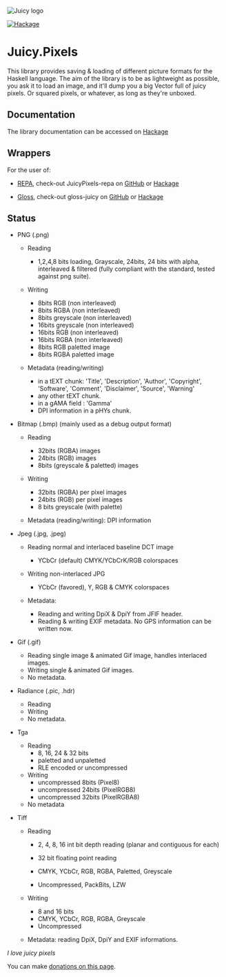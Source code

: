 ![Juicy logo](https://raw.github.com/Twinside/Juicy.Pixels/master/docimages/juicy.png)


[![Hackage](https://img.shields.io/hackage/v/JuicyPixels.svg)](http://hackage.haskell.org/package/JuicyPixels)

Juicy.Pixels
============

This library provides saving & loading of different picture formats for the
Haskell language. The aim of the library is to be as lightweight as possible,
you ask it to load an image, and it'll dump you a big Vector full of juicy
pixels. Or squared pixels, or whatever, as long as they're unboxed.

Documentation
-------------

The library documentation can be accessed on [Hackage](http://hackage.haskell.org/package/JuicyPixels)

Wrappers
--------

For the user of:

 * [REPA](http://www.haskell.org/haskellwiki/Numeric_Haskell:_A_Repa_Tutorial), check-out JuicyPixels-repa on [GitHub](https://github.com/TomMD/JuicyPixels-repa) or [Hackage](http://hackage.haskell.org/package/JuicyPixels-repa)

 * [Gloss](http://hackage.haskell.org/package/gloss), check-out gloss-juicy on [GitHub](https://github.com/alpmestan/gloss-juicy) or [Hackage](http://hackage.haskell.org/package/gloss-juicy)

Status
------

 - PNG    (.png) 
    * Reading 
        - 1,2,4,8 bits loading, Grayscale, 24bits, 24 bits with alpha,
          interleaved & filtered (fully compliant with the standard,
          tested against png suite).

    * Writing
        - 8bits RGB (non interleaved)
        - 8bits RGBA (non interleaved)
        - 8bits greyscale (non interleaved)
        - 16bits greyscale (non interleaved)
        - 16bits RGB (non interleaved)
        - 16bits RGBA (non interleaved)
        - 8bits RGB paletted image
        - 8bits RGBA paletted image

    * Metadata (reading/writing)
        * in a tEXT chunk: 'Title', 'Description', 'Author', 'Copyright',
          'Software', 'Comment', 'Disclaimer', 'Source', 'Warning'
        * any other tEXT chunk.
        * in a gAMA field : 'Gamma'
        * DPI information in a pHYs chunk.

 - Bitmap (.bmp) (mainly used as a debug output format)
    * Reading
        - 32bits (RGBA) images
        - 24bits (RGB) images
        - 8bits (greyscale & paletted) images

    * Writing
        - 32bits (RGBA) per pixel images
        - 24bits (RGB) per pixel images
        - 8 bits greyscale (with palette)

    * Metadata (reading/writing): DPI information

 - Jpeg   (.jpg, .jpeg)
    * Reading normal and interlaced baseline DCT image
        - YCbCr (default) CMYK/YCbCrK/RGB colorspaces

    * Writing non-interlaced JPG
        - YCbCr (favored), Y, RGB & CMYK colorspaces

    * Metadata:
        - Reading and writing DpiX & DpiY from JFIF header.
        - Reading & writing EXIF metadata. No GPS information
          can be written now.

 - Gif (.gif)
    * Reading single image & animated Gif image, handles interlaced images.
    * Writing single & animated Gif images.
    * No metadata.

 - Radiance (.pic, .hdr)
    * Reading
    * Writing
    * No metadata.

 - Tga
    * Reading
        - 8, 16, 24 & 32 bits
        - paletted and unpaletted
        - RLE encoded or uncompressed
    * Writing
        - uncompressed 8bits (Pixel8)
        - uncompressed 24bits (PixelRGB8)
        - uncompressed 32bits (PixelRGBA8)
    * No metadata

 - Tiff
    * Reading
        - 2, 4, 8, 16 int bit depth reading (planar and contiguous for each)
        - 32 bit floating point reading
          
        - CMYK, YCbCr, RGB, RGBA, Paletted, Greyscale
        - Uncompressed, PackBits, LZW

    * Writing
        - 8 and 16 bits
        - CMYK, YCbCr, RGB, RGBA, Greyscale
        - Uncompressed
    * Metadata: reading DpiX, DpiY and EXIF informations.

_I love juicy pixels_

You can make [donations on this page](http://twinside.github.com/Juicy.Pixels/).

